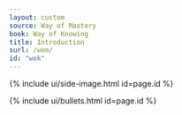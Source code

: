 ```yaml
---
layout: custom
source: Way of Mastery
book: Way of Knowing
title: Introduction
surl: /wom/
id: "wok"
---
```


<div class="custom-side-image">
  {% include ui/side-image.html id=page.id %}
</div>

{% include ui/bullets.html id=page.id %}


